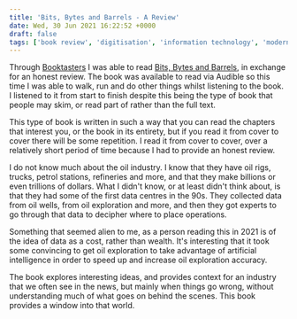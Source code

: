 ```yaml
---
title: 'Bits, Bytes and Barrels - A Review'
date: Wed, 30 Jun 2021 16:22:52 +0000
draft: false
tags: ['book review', 'digitisation', 'information technology', 'modernisation', 'oil', 'reviews']
---
```


Through [Booktasters](https://twitter.com/BookTasters) I was able to read [Bits, Bytes and Barrels](https://www.goodreads.com/book/show/43686794-bits-bytes-and-barrels?ac=1&from_search=true&qid=bdNbgEZ9Dt&rank=1), in exchange for an honest review. The book was available to read via Audible so this time I was able to walk, run and do other things whilst listening to the book. I listened to it from start to finish despite this being the type of book that people may skim, or read part of rather than the full text.

This type of book is written in such a way that you can read the chapters that interest you, or the book in its entirety, but if you read it from cover to cover there will be some repetition. I read it from cover to cover, over a relatively short period of time because I had to provide an honest review.

I do not know much about the oil industry. I know that they have oil rigs, trucks, petrol stations, refineries and more, and that they make billions or even trillions of dollars. What I didn't know, or at least didn't think about, is that they had some of the first data centres in the 90s. They collected data from oil wells, from oil exploration and more, and then they got experts to go through that data to decipher where to place operations.

Something that seemed alien to me, as a person reading this in 2021 is of the idea of data as a cost, rather than wealth. It's interesting that it took some convincing to get oil exploration to take advantage of artificial intelligence in order to speed up and increase oil exploration accuracy.

The book explores interesting ideas, and provides context for an industry that we often see in the news, but mainly when things go wrong, without understanding much of what goes on behind the scenes. This book provides a window into that world.